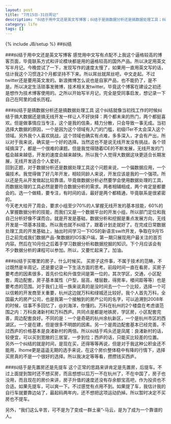 ```yaml
---
layout: post
title: "7月15日-31日周记"
description: "纠结于用中文还是英文写博客；纠结于是搞数据分析还是搞数据处理工具；纠结于买哪里的房子，什么时候买；纠结于是先置房还是先提车"
category: life
tags: []
---
```

{% include JB/setup %}
##纠结

###纠结于用中文还是英文写博客
感觉用中文写有点配不上我这个逼格较高的博客页面，毕竟联系方式和评论模块都是用的逼格较高的国外产品。所以决定用英文写半月记。今晚尝试了一下，发现写作的速度太慢了，如果用一直用英文写的话，估计我这个习惯连2个月都坚持不下来。所以屌丝就屌丝吧，中文走起。不过twitter还是要用英文发的。新浪微博怎么说也是自家产品，也不能扔了，是不是。所以决定生活琐事发微博，技术相关发twitter。毕竟这个博客在建设之初还是想作为技术博客使用的。之所以开始写半月记，完全是受同事启发，想记录一下自己在阿里的成长历程。

###纠结于是搞数据分析还是搞数据处理工具
这个纠结就像当初找工作的时候纠结于搞大数据还是搞无线开发一样让人不好抉择：两个都未来的热门，两个都挺喜欢。但是做事情应当专注，这个是我的信条，精力分散，只会导致一事无成。当初选择大数据的原因，一个是因为这个领域有入门的门槛，初级ITer不太会深入这个领域。另外我个人喜欢挑战，这个领域也确实有点难，多多深入，才会有产出，所以对于我来说，确实是一个好的选择。当然这也不是说无线开发没有挑战，各个领域搞深了，都是一个很难的课题。但是我觉得随着IDE的不断发展，无线开发的门槛会越来越低，开发的速度会越来越快。所以我个人觉得大数据这块更适合长期发展，无线开发适合个人爱好。    
回到正题，对于数据分析还是数据处理工具这个问题来说，一个偏数据应用，一个偏技术。我觉得做了好几年开发，相较同龄人来说，开发应该是我的一个强项。所以还是先从开发做起比较靠谱。毕竟做数据分析必然要学会使用数据处理的工具，而数据处理的工具必然是要符合数据分析的需求。两者相辅相成，两个肯定是都要会的。选一个做精，要专注，有时间的话，最好是两个都精通，毕竟联系是很紧密的。    
今天老大给开了周会，要求小组至少70%的人掌握无线开发的基本技能，60%的人掌握数据分析的技能，而我们又是一个数据平台的开发小组，所以部门定位和我自己分析好像不谋而合。就是开发是基础，数据分析和挖掘是重点发展方向，无线开发是一项基本技能。所以我也就不纠结了，跟着计划走就好了。在完成日常数据处理工具的开发基础上，抽出时间学习一下IOS的新语言swift开发，争取在9月15日之前完成我们数据产品-聚数据的IOS客户端，第一期只展现用户最关注的首页内容。然后在10月份之后着手学习数据分析和数据挖掘的知识。下个月应该会有不少数据分析的课程可以参加。所以，又要忙起来了。加油。    

###纠结于买哪里的房子，什么时候买。
买房子这件事，不属于技术的范畴，不过既然是半周记，还是要记录一下生活方面的思考。前段时间一直在看房，买房子要考虑的因素很多，首先价位和升值空间是第一位的，其次学区，交通，小区配套，周边配套，房子基本属性（户型，层高，楼层数，得房率，楼间距等等）也是要考虑的范围。对于我们上班一族来说真的是没时间去一个一个比较，选择一个可以信赖的开发商至关重要，杭州这边就万科和绿城还比较好。我个人首先万科，全国最大的房产公司，也是我第一个接触到的房产公司的名字，可以追溯到2008年的时候，往事不多回忆了，@刘海洋，你懂的。万科在杭州的2个楼盘在考虑谱范围之内：万科良渚新村和万科西庐。共同点是都是地铁房，学区房，小区配套完善，周边配套良好。不同的是：一个是奇葩的杭州余杭新区，一个是杭州市区的西湖区。一个是在建，但是很多不明朗的因素。另一个是周边配套基本已经完善。不过西庐的价格基本是良渚新村的两倍。所以纠结于鸡头还是凤尾：良渚新村的话，较便宜，可以买到宽敞的三居室，一步到位；西庐的话，只能买比较差的位置。
另外一个纠结的就是时间，是现在买，还得等等再说，但是对于我这种公积金还不能用，Ihome更是遥遥无期的选手来说，在这个房价整体稳中有降的行情下，选择买房真的不是一个很好的选择。所以我决定等等看，攒攒钱买西庐。

###纠结于是先置房还是先提车
这个正常的思路来讲肯定是先置房，后提车。不过上面提到暂时还不想买房，而且想想以后万一不在杭州了，不在中国了，房子也没用，而且现在的房价来讲，房子升值的速度还没有存余额宝高吧，作为投资也不合适。如果先提车，可以爽一下。不过感觉有点用不到。如果提了车，我估计我的自行车就要靠边站了，最起码两年内，还不想把这项运动扔掉。所以暂时决定不买房也不提车。

另外，“我们这么辛苦，可不是为了变成一群土豪”-马云，是为了成为一个靠谱的人。
